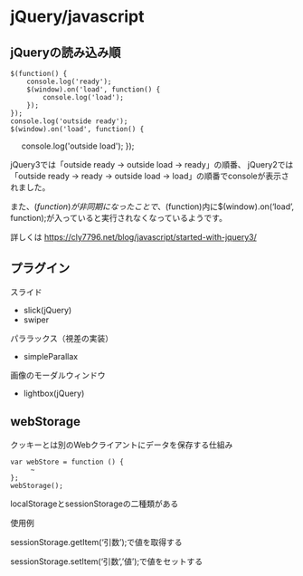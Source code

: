 # jQuery/javascript
## jQueryの読み込み順

    $(function() {
        console.log('ready');
        $(window).on('load', function() {
            console.log('load');
        });
    });
    console.log('outside ready');
    $(window).on('load', function() {
        console.log('outside load');
    });

jQuery3では「outside ready → outside load → ready」の順番、
jQuery2では「outside ready → ready → outside load → load」の順番でconsoleが表示されました。

また、$(function)が非同期になったことで、$(function)内に$(window).on(‘load’, function);が入っていると実行されなくなっているようです。

詳しくは
https://cly7796.net/blog/javascript/started-with-jquery3/

## プラグイン 
スライド
* slick(jQuery)
* swiper

パララックス（視差の実装）
* simpleParallax

画像のモーダルウィンドウ
* lightbox(jQuery)

## webStorage
クッキーとは別のWebクライアントにデータを保存する仕組み

    var webStore = function () {
         ~ 
    };
    webStorage();

localStorageとsessionStorageの二種類がある

使用例

sessionStorage.getItem(‘引数’);で値を取得する

sessionStorage.setItem(‘引数’,’値’);で値をセットする
